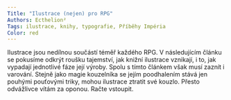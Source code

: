 ```yaml
---
Title: "Ilustrace (nejen) pro RPG"
Authors: Ecthelion²
Tags: ilustrace, knihy, typografie, Příběhy Impéria
Color: red
---
```

Ilustrace jsou nedílnou součástí téměř každého RPG. V následujícím článku se pokusíme odkrýt roušku tajemství, jak knižní ilustrace vznikají, i to, jak vypadají jednotlivé fáze její výroby. Spolu s tímto článkem však musí zaznít i varování. Stejně jako magie kouzelníka se jejím poodhalením stává jen pouhými pouťovými triky, mohou ilustrace ztratit své kouzlo. Přesto odvážlivce vítám za oponou. Račte vstoupit.
